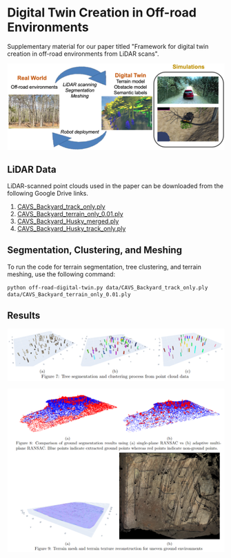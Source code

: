 # Digital Twin Creation in Off-road Environments

Supplementary material for our paper titled "Framework for digital twin creation in off-road environments
from LiDAR scans".

![framework](figures/framework.png?raw=true)

## LiDAR Data

LiDAR-scanned point clouds used in the paper can be downloaded from the following Google Drive links. 

1. [CAVS\_Backyard\_track\_only.ply](https://drive.google.com/file/d/1UZoh22e8g9w7In62pIuFmtEHVhRBQMwp/view?usp=sharing)
2. [CAVS\_Backyard\_terrain\_only\_0.01.ply](https://drive.google.com/file/d/1dGpQTv501qe9y9rQXEH8vN5Hc07ZvNNA/view?usp=sharing)
3. [CAVS\_Backyard\_Husky\_merged.ply](https://drive.google.com/file/d/125uWzAHpp_8jrUDOrXr5GxqukYwXAwk3/view?usp=sharing)
4. [CAVS\_Backyard\_Husky\_track\_only.ply](https://drive.google.com/file/d/17P_8gRbYPxR0wAljyPUOuKEhukx6mf7E/view?usp=sharing)

## Segmentation, Clustering, and Meshing

To run the code for terrain segmentation, tree clustering, and terrain meshing, use the following command:
    
    python off-road-digital-twin.py data/CAVS_Backyard_track_only.ply data/CAVS_Backyard_terrain_only_0.01.ply

## Results

![tree-results](figures/tree_segmentation_results.png?raw=true)

![terrain-results](figures/terrain_segmentation_results.png?raw=true)


